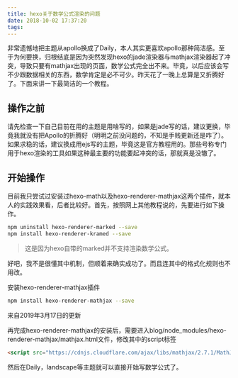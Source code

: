 ```yaml
---
title: hexo关于数学公式渲染的问题
date: 2018-10-02 17:37:20
tags:
---
```


非常遗憾地把主题从apollo换成了Daily，本人其实更喜欢apollo那种简洁感。至于为何要换，归根结底是因为突然发现hexo的jade渲染器与mathjax渲染器起了冲突，导致只要有mathjax出现的页面，数学公式完全出不来。毕竟，以后应该会写不少跟数据相关的东西，数学肯定是必不可少。昨天花了一晚上总算是又折腾好了。下面来讲一下最简洁的一个教程。
<!--more-->

## 操作之前

请先检查一下自己目前在用的主题是用啥写的，如果是jade写的话，建议更换，毕竟我就没有把Apollo的折腾好（明明之前没问题的，不知是手贱更新还是咋了）。如果求稳的话，建议换成用ejs写的主题，毕竟这是官方教程用的。那些号称专门用于hexo渲染的工具如果这种最主要的功能要起冲突的话，那就真是没辙了。

## 开始操作

目前我只尝试过安装过hexo-math以及hexo-renderer-mathjax这两个插件，就本人的实践效果看，后者比较好。首先，按照网上其他教程说的，先要进行如下操作。

```bash
npm uninstall hexo-renderer-marked --save
npm install hexo-renderer-kramed --save
```

>这是因为hexo自带的marked并不支持渲染数学公式。

好吧，我不是很懂其中机制，但顺着来确实成功了。而且连其中的格式化规则也不用改。

安装hexo-renderer-mathjax插件

```bash
npm install hexo-renderer-mathjax --save
```

来自2019年3月17日的更新

再完成hexo-renderer-mathjax的安装后，需要进入blog/node_modules/hexo-renderer-mathjax/mathjax.html文件，修改其中的script标签

```html
<script src="https://cdnjs.cloudflare.com/ajax/libs/mathjax/2.7.1/MathJax.js?config=TeX-MML-AM_CHTML"></script>
```

然后在Daily，landscape等主题就可以直接开始写数学公式了。
